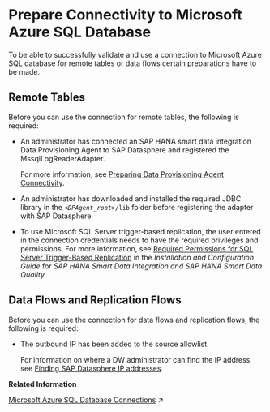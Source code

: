 <!-- loio782bd8c0d71943a9a6febee5f1557c80 -->

# Prepare Connectivity to Microsoft Azure SQL Database

To be able to successfully validate and use a connection to Microsoft Azure SQL database for remote tables or data flows certain preparations have to be made.



<a name="loio782bd8c0d71943a9a6febee5f1557c80__prereq_rt_MS_Azure_SQL_db"/>

## Remote Tables

Before you can use the connection for remote tables, the following is required:

-   An administrator has connected an SAP HANA smart data integration Data Provisioning Agent to SAP Datasphere and registered the MssqlLogReaderAdapter.

    For more information, see [Preparing Data Provisioning Agent Connectivity](preparing-data-provisioning-agent-connectivity-f1a39d1.md).

-   An administrator has downloaded and installed the required JDBC library in the <code><i class="varname">&lt;DPAgent_root&gt;</i>/lib</code> folder before registering the adapter with SAP Datasphere.

-   To use Microsoft SQL Server trigger-based replication, the user entered in the connection credentials needs to have the required privileges and permissions. For more information, see [Required Permissions for SQL Server Trigger-Based Replication](https://help.sap.com/viewer/7952ef28a6914997abc01745fef1b607/latest/en-US/2815e1a621f84bada5fa3447d5029eb6.html) in the *Installation and Configuration Guide* for *SAP HANA Smart Data Integration and SAP HANA Smart Data Quality*




<a name="loio782bd8c0d71943a9a6febee5f1557c80__prereq_df_MS_Azure_SQL_db"/>

## Data Flows and Replication Flows

Before you can use the connection for data flows and replication flows, the following is required:

-   The outbound IP has been added to the source allowlist.

    For information on where a DW administrator can find the IP address, see [Finding SAP Datasphere IP addresses](finding-sap-datasphere-ip-addresses-0934f7e.md).


**Related Information**  


[Microsoft Azure SQL Database Connections](https://help.sap.com/viewer/9f36ca35bc6145e4acdef6b4d852d560/DEV_CURRENT/en-US/46343fc1c4544fa9a075d97f84d39826.html "Use a Microsoft Azure SQL Database connection to access table data from a Microsoft Azure SQL database.") :arrow_upper_right:

